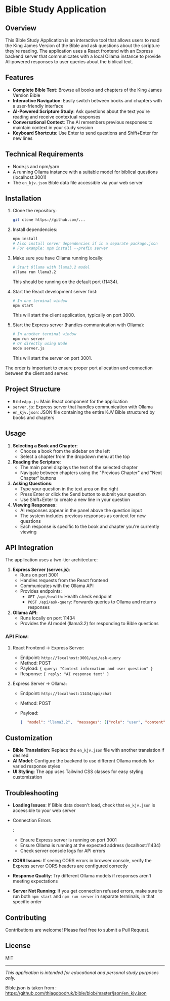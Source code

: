 # Bible Study Application

## Overview

This Bible Study Application is an interactive tool that allows users to read the King James Version of the Bible and ask questions about the scripture they're reading. The application uses a React frontend with an Express backend server that communicates with a local Ollama instance to provide AI-powered responses to user queries about the biblical text.

## Features

- **Complete Bible Text**: Browse all books and chapters of the King James Version Bible
- **Interactive Navigation**: Easily switch between books and chapters with a user-friendly interface
- **AI-Powered Scripture Study**: Ask questions about the text you're reading and receive contextual responses
- **Conversational Context**: The AI remembers previous responses to maintain context in your study session
- **Keyboard Shortcuts**: Use Enter to send questions and Shift+Enter for new lines

## Technical Requirements

- Node.js and npm/yarn
- A running Ollama instance with a suitable model for biblical questions (localhost:3001)
- The `en_kjv.json` Bible data file accessible via your web server

## Installation

1. Clone the repository:

   ```bash
   git clone https://github.com/...
   ```
   
2. Install dependencies:

   ```bash
   npm install
   # Also install server dependencies if in a separate package.json
   # For example: npm install --prefix server
   ```

3. Make sure you have Ollama running locally:

   ```bash
   # Start Ollama with llama3.2 model
   ollama run llama3.2
   ```

   This should be running on the default port (11434).

4. Start the React development server first:

   ```bash
   # In one terminal window
   npm start
   ```

   This will start the client application, typically on port 3000.

5. Start the Express server (handles communication with Ollama):

   ```bash
   # In another terminal window
   npm run server
   # Or directly using Node
   node server.js
   ```

   This will start the server on port 3001.

The order is important to ensure proper port allocation and connection between the client and server.

## Project Structure

- `BibleApp.js`: Main React component for the application
- `server.js`: Express server that handles communication with Ollama
- `en_kjv.json`: JSON file containing the entire KJV Bible structured by books and chapters

## Usage

1. **Selecting a Book and Chapter**:
   - Choose a book from the sidebar on the left
   - Select a chapter from the dropdown menu at the top
2. **Reading the Scripture**:
   - The main panel displays the text of the selected chapter
   - Navigate between chapters using the "Previous Chapter" and "Next Chapter" buttons
3. **Asking Questions**:
   - Type your question in the text area on the right
   - Press Enter or click the Send button to submit your question
   - Use Shift+Enter to create a new line in your question
4. **Viewing Responses**:
   - AI responses appear in the panel above the question input
   - The system includes previous responses as context for new questions
   - Each response is specific to the book and chapter you're currently viewing

## API Integration

The application uses a two-tier architecture:

1. **Express Server (server.js)**:
   - Runs on port 3001
   - Handles requests from the React frontend
   - Communicates with the Ollama API
   - Provides endpoints:
     - `GET /api/health`: Health check endpoint
     - `POST /api/ask-query`: Forwards queries to Ollama and returns responses
2. **Ollama API**:
   - Runs locally on port 11434
   - Provides the AI model (llama3.2) for responding to Bible questions

### API Flow:

1. React Frontend → Express Server:

   - Endpoint: `http://localhost:3001/api/ask-query`
   - Method: POST
   - Payload: `{ query: "Context information and user question" }`
   - Response: `{ reply: "AI response text" }`

2. Express Server → Ollama:

   - Endpoint: `http://localhost:11434/api/chat`

   - Method: POST

   - Payload:

     ```json
     {  "model": "llama3.2",  "messages": [{"role": "user", "content": "query"}],  "stream": false}
     ```

## Customization

- **Bible Translation**: Replace the `en_kjv.json` file with another translation if desired
- **AI Model**: Configure the backend to use different Ollama models for varied response styles
- **UI Styling**: The app uses Tailwind CSS classes for easy styling customization

## Troubleshooting

- **Loading Issues**: If Bible data doesn't load, check that `en_kjv.json` is accessible to your web server

- Connection Errors

  :

  - Ensure Express server is running on port 3001
  - Ensure Ollama is running at the expected address (localhost:11434)
  - Check server console logs for API errors

- **CORS Issues**: If seeing CORS errors in browser console, verify the Express server CORS headers are configured correctly

- **Response Quality**: Try different Ollama models if responses aren't meeting expectations

- **Server Not Running**: If you get connection refused errors, make sure to run both `npm start` and `npm run server` in separate terminals, in that specific order

## Contributing

Contributions are welcome! Please feel free to submit a Pull Request.

## License

MIT

------

*This application is intended for educational and personal study purposes only.*

Bible.json is taken from : https://github.com/thiagobodruk/bible/blob/master/json/en_kjv.json
